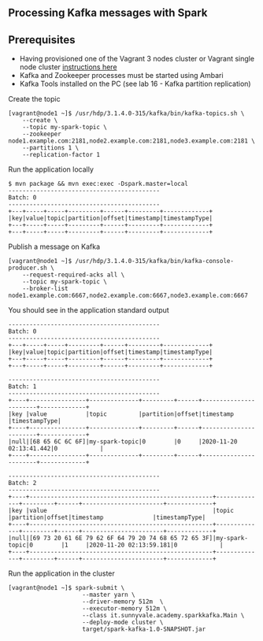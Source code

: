 ## Processing Kafka messages with Spark

## Prerequisites

- Having provisioned one of the Vagrant 3 nodes cluster or Vagrant single node cluster [instructions here](../02-Provision_the_environment/README.md) 
- Kafka and Zookeeper processes must be started using Ambari 
- Kafka Tools installed on the PC (see lab 16 - Kafka partition replication)


Create the topic

```console
[vagrant@node1 ~]$ /usr/hdp/3.1.4.0-315/kafka/bin/kafka-topics.sh \
    --create \
    --topic my-spark-topic \
    --zookeeper node1.example.com:2181,node2.example.com:2181,node3.example.com:2181 \
    --partitions 1 \
    --replication-factor 1
```

Run the application locally

```console
$ mvn package && mvn exec:exec -Dspark.master=local
-------------------------------------------
Batch: 0
-------------------------------------------
+---+-----+-----+---------+------+---------+-------------+
|key|value|topic|partition|offset|timestamp|timestampType|
+---+-----+-----+---------+------+---------+-------------+
+---+-----+-----+---------+------+---------+-------------+
```

Publish a message on Kafka

```console
[vagrant@node1 ~]$ /usr/hdp/3.1.4.0-315/kafka/bin/kafka-console-producer.sh \
    --request-required-acks all \
    --topic my-spark-topic \
    --broker-list node1.example.com:6667,node2.example.com:6667,node3.example.com:6667
```

You should see in the application standard output

```console
-------------------------------------------
Batch: 0
-------------------------------------------
+---+-----+-----+---------+------+---------+-------------+
|key|value|topic|partition|offset|timestamp|timestampType|
+---+-----+-----+---------+------+---------+-------------+
+---+-----+-----+---------+------+---------+-------------+

-------------------------------------------
Batch: 1
-------------------------------------------
+----+----------------+--------------+---------+------+-----------------------+-------------+
|key |value           |topic         |partition|offset|timestamp              |timestampType|
+----+----------------+--------------+---------+------+-----------------------+-------------+
|null|[68 65 6C 6C 6F]|my-spark-topic|0        |0     |2020-11-20 02:13:41.442|0            |
+----+----------------+--------------+---------+------+-----------------------+-------------+

-------------------------------------------
Batch: 2
-------------------------------------------
+----+----------------------------------------------------+--------------+---------+------+-----------------------+-------------+
|key |value                                               |topic         |partition|offset|timestamp              |timestampType|
+----+----------------------------------------------------+--------------+---------+------+-----------------------+-------------+
|null|[69 73 20 61 6E 79 62 6F 64 79 20 74 68 65 72 65 3F]|my-spark-topic|0        |1     |2020-11-20 02:13:59.181|0            |
+----+----------------------------------------------------+--------------+---------+------+-----------------------+-------------+
```

Run the application in the cluster

```
[vagrant@node1 ~]$ spark-submit \
                     --master yarn \
                     --driver-memory 512m  \
                     --executor-memory 512m \
                     --class it.sunnyvale.academy.sparkkafka.Main \
                     --deploy-mode cluster \
                     target/spark-kafka-1.0-SNAPSHOT.jar
```


